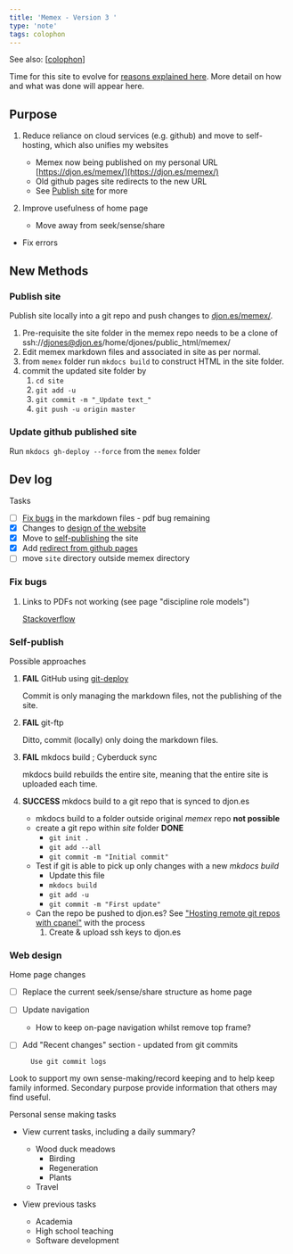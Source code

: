 ```yaml
---
title: 'Memex - Version 3 '
type: 'note'
tags: colophon
---
```


See also: [[colophon]]

Time for this site to evolve for [reasons explained here](https://djon.es/blog/2025/01/12/what-now/). More detail on how and what was done will appear here.

## Purpose

1. Reduce reliance on cloud services (e.g. github) and move to self-hosting, which also unifies my websites

    - Memex now being published on my personal URL [https://djon.es/memex/](https://djon.es/memex/)
    - Old github pages site redirects to the new URL
    - See [Publish site](#publish-site) for more

2. Improve usefulness of home page 

    - Move away from seek/sense/share
- Fix errors

## New Methods

### Publish site

Publish site locally into a git repo and push changes to [djon.es/memex/](https://djon.es/memex/).

1. Pre-requisite the site folder in the memex repo needs to be a clone of ssh://djones@djon.es/home/djones/public_html/memex/
2. Edit memex markdown files and associated in site as per normal.
3. from `memex` folder run `mkdocs build` to construct HTML in the site folder.
4. commit the updated site folder by 
    1. `cd site`
    2. `git add -u`
    3. `git commit -m "_Update text_"`
    4. `git push -u origin master`

### Update github published site

Run `mkdocs gh-deploy --force` from the `memex` folder

## Dev log

Tasks 

- [ ] [Fix bugs](#fix-bugs) in the markdown files - pdf bug remaining
- [x] Changes to [design of the website](#web-design) 
- [x] Move to [self-publishing](#self-publish) the site
- [x] Add [redirect from github pages](#redirect-from-github-pages)
- [ ] move `site` directory outside memex directory

### Fix bugs

1. Links to PDFs not working (see page "discipline role models")

    [Stackoverflow](https://stackoverflow.com/questions/69237778/how-to-embed-a-local-pdf-file-in-mkdocs-generated-website-on-github-pages/69276900#69276900)

### Self-publish

Possible approaches

1. **FAIL** GitHub using [git-deploy](https://www.frontendhero.dev/tutorial/deploying-github-commits-to-ftp-server/)

    Commit is only managing the markdown files, not the publishing of the site.

2. **FAIL** git-ftp

    Ditto, commit (locally) only doing the markdown files.

3. **FAIL** mkdocs build ; Cyberduck sync

    mkdocs build rebuilds the entire site, meaning that the entire site is uploaded each time.

4. **SUCCESS** mkdocs build to a git repo that is synced to djon.es

    - mkdocs build to a folder outside original _memex_ repo **not possible**
    - create a git repo within _site_ folder **DONE**
        - `git init .`
        - `git add --all`
        - `git commit -m "Initial commit"`
    - Test if git is able to pick up only changes with a new _mkdocs build_
        - Update this file
        - `mkdocs build`
        - `git add -u`
        - `git commit -m "First update"`
    - Can the repo be pushed to djon.es?
        See ["Hosting remote git repos with cpanel"](https://cpanel.net/blog/tips-and-tricks/hosting-remote-git-repositories-with-cpanel/) with the process 
        1. Create & upload ssh keys to djon.es

### Web design

Home page changes

- [ ] Replace the current seek/sense/share structure as home page
- [ ] Update navigation

    - How to keep on-page navigation whilst remove top frame?
- [ ] Add "Recent changes" section - updated from git commits

        Use git commit logs

Look to support my own sense-making/record keeping and to help keep family informed. Secondary purpose provide information that others may find useful.

Personal sense making tasks

- View current tasks, including a daily summary?

    - Wood duck meadows
      - Birding
      - Regeneration
      - Plants
    - Travel

- View previous tasks

    - Academia
    - High school teaching
    - Software development

[//begin]: # "Autogenerated link references for markdown compatibility"
[colophon]: colophon "About (Colophon)"
[//end]: # "Autogenerated link references"